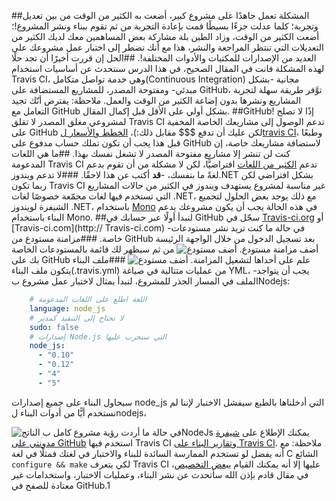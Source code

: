 ##المشكلة
تعمل جاهدًا على مشروع كبير، أضعت به الكثير من الوقت من بين تعديل وتجربة؛ كلما عدلت جزءًا بسيطًا قمت بإعادة التجربة من ثم تقوم ببناء ونشر المشروع!؛ أضعت الكثير من الوقت، وزاد الطين بلة مشاركة بعض المساهمين معك لديك الكثير من التعديلات التي تنتظر المراجعة والنشر، هذا مع أنك تضطر إلى اختبار عمل مشروعك على العديد من الإصدارات للمكتبات والأدوات المختلفة!.
##الحل
 إن قررت أخيرًا أن تجد حلًا لهذه المشكلة فانت في المقال الصحيح، في هذا الدرس سنتحدث عن أساسيات استخدام Travis CI، وهي خدمة تواصل متكامل(Continuous Integration) مجانية -بشكل مبدئي- ومفتوحة المصدر، للمشاريع المستضافة على GitHub، توَّفر طريقة سهلة لتجربة المشاريع ونشرها بدون إضاعة الكثير من الوقت والعمل.
ملاحظة: يفترض أنّك تجيد التعامل مع GitHub بشكل أولي على الأقل قبل إكمال المقال.
##GitHub! إذًا لا تصلح لمشروعي مغلق المصدر
لا تقلق Travis CI تدعم الوصول إلى مشاريعك الخاصة المخفية على GitHub لكن عليك أن تدفع $$$ مقابل ذلك:)، [الخطط والأسعار لtravis CI](https://travis-ci.com/plans)، وطبعًا قبل هذا يجب أن تكون تملك حساب مدفوع على GitHub لاستضافة مشاريعك خاصة، إن كنت لن تنشر إلا مشاريع مفتوحة المصدر لا تشغل نفسك بهذا.
##ما هي اللغات المدعومة 
Travis CI تدعم [الكثير من اللغات](https://docs.travis-ci.com/user/languages/) افتراضيًّا، لكن لا مشكلة من أن تقوم بدعم لغةً ما بنفسك، -**قد** أكتب عن هذا لاحقًا.
###لا تدعم ويندوز.NET بشكل افتراضي لكن
ربما تكون Travis CI غير مناسبة لمشروع يستهدف ويندوز في الكثير من حالات المشاريع التي تستخدم فيها لغات مجمّعة خصوصًا لغات .NET، مع ذلك يوجد بعض الحلول لتجميع الشيفرة لويندوز .NET، باستخدام  [Mono](https://docs.travis-ci.com/user/languages/csharp/) في هذه الحالة يجب أن يكون مشروعك يدعم البناء باستخدام Mono.
##لنبدأ
أولًا عبر حسابك في GitHub سجّل في [Travis-ci.org](http://travis-ci.org) أو [Travis-ci.com](http:// Travis-ci.com) -في حالة ما كنت تريد نشر مستودعات خاصة.
###مزامنة مستودع من GitHub
بعد تسجيل الدخول من خلال الواجهة الرئيسة أضف مزامنة مستودع.
![أضف مستودع](travisCi-new.jpg "أضف مستودع")
من ثم سيظهر لك قائمة بالمستودعات الخاصة بك على GitHub علم على أحداها لتشغيل المزامنة.
![أضف مستودع](travisCi-new1.jpg "أضف مستودع")
###ملف البناء 
يتكون ملف البناء(.travis.yml) من عمليات متتالية في صياغة YML، -يجب أن  يتواجد الملف في المسار الجذر للمشروع، لنبدأ بمثال لاختبار عمل مشروع بNodejs:

```yaml
	# اللغة اطلع على اللغات المدعومة
	language: node_js
	# لا نحتاج إلى التنفيذ كمدير
	sudo: false
	# إصدارات Node.js التي سنجرب عليها
	node_js:
	  - "0.10"
	  - "0.12"
	  - "4"
	  - "5"
```
سيحاول البناء على جميع إصدارات node_js التي أدخلناها بالطبع سيفشل الاختبار لإننا لم نستخدم أيًّا من أدوات البناء لnodejs،

![الناتج](Travis-Report.jpg "الناتج")
 في حالة ما أردت رؤية مشروع كامل بNodeJs يمكنك الإطلاع على [شيفرة مدونتي على GitHub](https://github.com/youssifsayed/youssifsayed.github.io) استخدم فيها Travis CI و[تقارير البناء على Travis CI](https://travis-ci.org/youssifsayed/youssifsayed.github.io).
ملاحظة:
مع أنه يفضل لو تستخدم الممارسة السائدة للبناء والاختبار في لغتك فمثلًا في لغة C الشائع `configure && make` لكي يتعرف Travis CI عليها إلا أنه يمكنك القيام [ببعض التخصيص](https://docs.travis-ci.com/user/customizing-the-build/)،  في مقال قادم بإذن الله سأتحدث عن نشر البناء، وعمليات الاختبار، واستخدامات غير معتادة للصفح في GitHub.1
